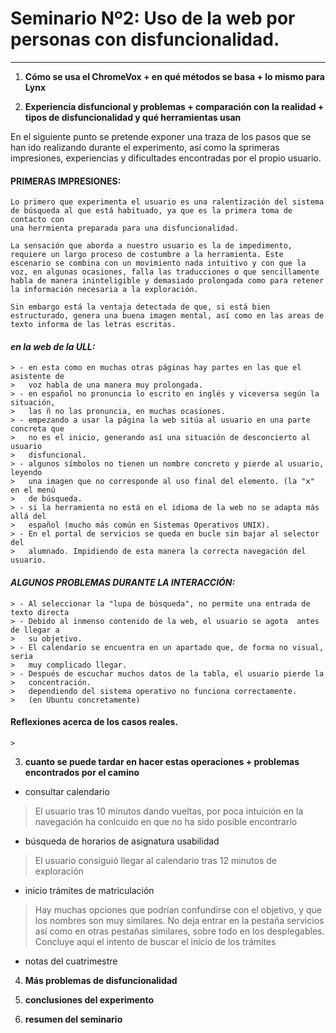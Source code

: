 
# Seminario Nº2: Uso de la web por personas con disfuncionalidad.

***

1. **Cómo se usa el ChromeVox + en qué métodos se basa +  lo mismo para Lynx**

2. **Experiencia disfuncional y problemas + comparación con la realidad + tipos de disfuncionalidad y qué herramientas usan**

  En el siguiente punto se pretende exponer una traza de los pasos que se han ido realizando durante el experimento, así como la sprimeras impresiones, experiencias y dificultades encontradas por el propio usuario.

  #### PRIMERAS IMPRESIONES: 
   
    Lo primero que experimenta el usuario es una ralentización del sistema de búsqueda al que está habituado, ya que es la primera toma de contacto con 
    una herrmienta preparada para una disfuncionalidad.

    La sensación que aborda a nuestro usuario es la de impedimento, requiere un largo proceso de costumbre a la herramienta. Este escenario se combina con un movimiento nada intuitivo y con que la voz, en algunas ocasiones, falla las traducciones o que sencillamente habla de manera ininteligible y demasiado prolongada como para retener la información necesaria a la exploración.

    Sin embargo está la ventaja detectada de que, si está bien estructurado, genera una buena imagen mental, así como en las areas de texto informa de las letras escritas.

   

  #### ***en la web de la ULL:***
    > - en esta como en muchas otras páginas hay partes en las que el asistente de 
    >   voz habla de una manera muy prolongada. 
    > - en español no pronuncia lo escrito en inglés y viceversa según la situación, 
    >   las ñ no las pronuncia, en muchas ocasiones.
    > - empezando a usar la página la web sitúa al usuario en una parte concreta que 
    >   no es el inicio, generando así una situación de desconcierto al usuario 
    >   disfuncional.
    > - algunos símbolos no tienen un nombre concreto y pierde al usuario, leyendo  
    >   una imagen que no corresponde al uso final del elemento. (la "x" en el menú 
    >   de búsqueda.
    > - si la herramienta no está en el idioma de la web no se adapta más allá del 
    >   español (mucho más común en Sistemas Operativos UNIX).
    > - En el portal de servicios se queda en bucle sin bajar al selector del 
    >   alumnado. Impidiendo de esta manera la correcta navegación del usuario.

  #### ***ALGUNOS PROBLEMAS DURANTE LA INTERACCIÓN:***
    > - Al seleccionar la "lupa de búsqueda", no permite una entrada de texto directa
    > - Debido al inmenso contenido de la web, el usuario se agota  antes de llegar a 
    >   su objetivo.
    > - El calendario se encuentra en un apartado que, de forma no visual, seria      
    >   muy complicado llegar.
    > - Después de escuchar muchos datos de la tabla, el usuario pierde la  
    >   concentración.
    >   dependiendo del sistema operativo no funciona correctamente.  
    >   (en Ubuntu concretamente)
  
  #### Reflexiones acerca de los casos reales.

    > 

3. **cuanto se puede tardar en hacer estas operaciones + problemas encontrados por el camino**
  
  
  - consultar calendario
  
  
  > El usuario tras 10 minutos dando vueltas, por poca intuición en la navegación ha conlcuido en que no ha sido posible encontrarlo
  
  
  - búsqueda de horarios de asignatura usabilidad
  
  
  > El usuario consiguió llegar al calendario tras 12 minutos de exploración
  
  
  - inicio trámites de matriculación
  
  
  > Hay muchas opciones que podrían confundirse con el objetivo, y que los nombres son muy similares.
  > No deja entrar en la pestaña servicios así como en otras pestañas similares, sobre todo en los desplegables.
  > Concluye aquí el intento de buscar el inicio de los trámites 
  
  
  - notas del cuatrimestre
  
  > 

4. **Más problemas de disfuncionalidad**

5. **conclusiones del experimento**

6. **resumen del seminario**
